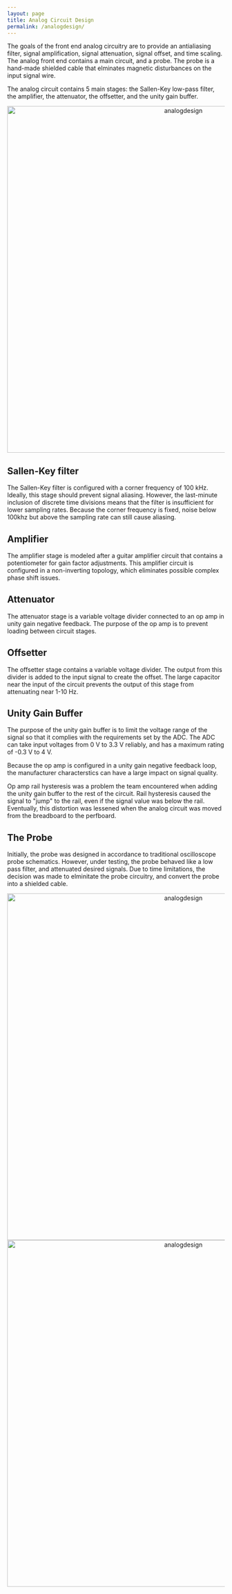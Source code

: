 ```yaml
---
layout: page
title: Analog Circuit Design
permalink: /analogdesign/
---
```

The goals of the front end analog circuitry are to provide an antialiasing filter, signal amplification, signal attenuation, signal offset, and time scaling. The analog front end contains a main circuit, and a probe. The probe is a hand-made shielded cable that elminates magnetic disturbances on the input signal wire.

The analog circuit contains 5 main stages: the Sallen-Key low-pass filter, the amplifier, the attenuator, the offsetter, and the unity gain buffer.

<div style="text-align: center">
  <img src="../assets/schematics/analog.png" alt="analogdesign" width="800" />
</div>


## Sallen-Key filter
The Sallen-Key filter is configured with a corner frequency of 100 kHz. Ideally, this stage should prevent signal aliasing. 
However, the last-minute inclusion of discrete time divisions means that the filter is insufficient for lower sampling rates. Because the corner frequency is fixed, noise below 100khz but above the sampling rate can still cause aliasing.

## Amplifier
The amplifier stage is modeled after a guitar amplifier circuit that contains a potentiometer for gain factor adjustments. This amplifier circuit is configured in a non-inverting topology, which eliminates possible complex phase shift issues.

## Attenuator
The attenuator stage is a variable voltage divider connected to an op amp in unity gain negative feedback. The purpose of the op amp is to prevent loading between circuit stages.

## Offsetter
The offsetter stage contains a variable voltage divider. The output from this divider is added to the input signal to create the offset. The large capacitor near the input of the circuit prevents the output of this stage from attenuating near 1-10 Hz.

## Unity Gain Buffer
The purpose of the unity gain buffer is to limit the voltage range of the signal so that it complies with the requirements set by the ADC. The ADC can take input voltages from 0 V to 3.3 V reliably, and has a maximum rating of -0.3 V to 4 V. 

Because the op amp is configured in a unity gain negative feedback loop, the manufacturer characterstics can have a large impact on signal quality.

Op amp rail hysteresis was a problem the team encountered when adding the unity gain buffer to the rest of the circuit. Rail hysteresis caused the signal to "jump" to the rail, even if the signal value was below the rail. Eventually, this distortion was lessened when the analog circuit was moved from the breadboard to the perfboard. 

## The Probe
Initially, the probe was designed in accordance to traditional oscilloscope probe schematics. However, under testing, the probe behaved like a low pass filter, and attenuated desired signals. Due to time limitations, the decision was made to elminitate the probe circuitry, and convert the probe into a shielded cable. 

<div style="text-align: center">
  <img src="../assets/schematics/prototype_circuit.png" alt="analogdesign" width="800" />
</div>

<div style="text-align: center">
  <img src="../assets/schematics/final_circuit.png" alt="analogdesign" width="800" />
</div>
